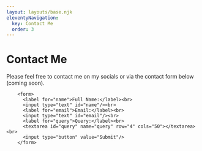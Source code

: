 ```yaml
---
layout: layouts/base.njk
eleventyNavigation:
  key: Contact Me
  order: 3
---
```

# Contact Me

Please feel free to contact me on my socials or via the contact form below (coming soon).

        <form>
          <label for="name">Full Name:</label><br>
          <input type="text" id="name"/><br>
          <label for="email">Email:</label><br>
          <input type="text" id="email"/><br>
          <label for="query">Query:</label><br>
          <textarea id="query" name="query" row="4" cols="50"></textarea><br>
          <input type="button" value="Submit"/>
        </form>